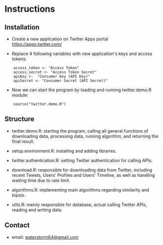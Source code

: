 # Instructions

## Installation

* Create a new application on Twitter Apps portal https://apps.twitter.com/

* Replace 4 following variables with new application's keys and access tokens:
```
	access_token <- "Access Token"
	access_secret <- "Access Token Secret"
	apiKey <-  "Consumer Key (API Key)"
	apiSecret <- "Consumer Secret (API Secret)" 
```
* Now we can start the program by loading and running twitter.demo.R module:

```	
	source("twitter.demo.R")
```

## Structure 

* twitter.demo.R: starting the program, calling all general functions of downloading data, processing data, running algorithm, and returning the final result.

* setup.environment.R: installing and adding libraries.

* twitter.authentication.R: setting Twitter authentication for calling APIs.

* download.R: responsible for downloading data from Twitter, including recent Tweets, Users' Profiles and Users' Timeline, as well as handling waiting time due to rate limit.

* algorithms.R: implementing main algorithms regarding similarity and topsis.

* utils.R: mainly responsible for database, actual calling Twitter APIs, reading and writing data. 

## Contact

* email: waterstorm64@gmail.com
